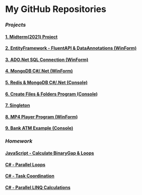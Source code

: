 

# My GitHub Repositories

### ***Projects***
#### [1. Midterm(2021) Project](https://github.com/LearAdini/MiddleYear-Project/blob/main/README.md)
#### [2. EntityFramework - FluentAPI & DataAnnotations (WinForm)](https://learadini.github.io/EntityFramework-FluentAPI-DataAnnotations/)
#### [3. ADO.Net SQL Connection (WinForm)](https://learadini.github.io/ActiveX-Data-Objects-SQL/)
#### [4. MongoDB C#/.Net (WinForm)](https://learadini.github.io/MongoDB-C-.NET-Driver/)
#### [5. Redis & MongoDB C#/.Net (Console)](https://learadini.github.io/MongoDB-Redis-.NET/)
#### [6. Create Files & Folders Program (Console)](https://learadini.github.io/Create-Files-and-Folders/)
#### [7. Singleton](https://github.com/LearAdini/Singleton/)
#### [8. MP4 Player Program (WinForm)](https://learadini.github.io/WinForm-Media-Player/)
#### [9. Bank ATM Example (Console)](https://learadini.github.io/ATM-PROJECT/)


### ***Homework***
#### [JavaScript - Calculate BinaryGap & Loops](https://github.com/LearAdini/JavaScript-Loops-and-BinaryGap)
#### [C# - Parallel Loops](https://github.com/LearAdini/ParallelLoops)
#### [C# - Task Coordination](https://github.com/LearAdini/TaskCoordination)
#### [C# - Parallel LINQ Calculations](https://github.com/LearAdini/ParallelLinqCalculations)
